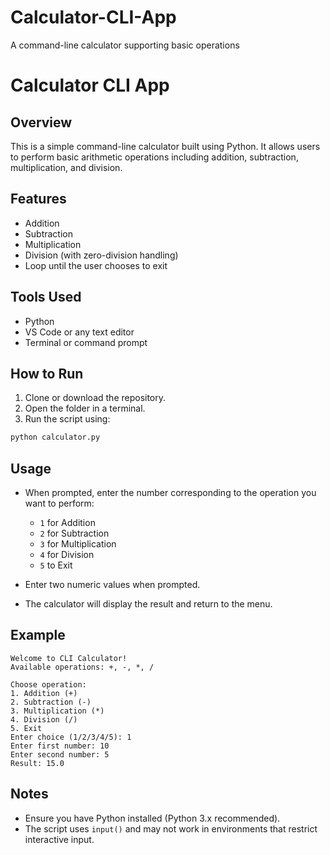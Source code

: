 # Calculator-CLI-App
 A command-line calculator supporting basic operations
 # Calculator CLI App

## Overview

This is a simple command-line calculator built using Python. It allows users to perform basic arithmetic operations including addition, subtraction, multiplication, and division.

## Features

* Addition
* Subtraction
* Multiplication
* Division (with zero-division handling)
* Loop until the user chooses to exit

## Tools Used

* Python
* VS Code or any text editor
* Terminal or command prompt

## How to Run

1. Clone or download the repository.
2. Open the folder in a terminal.
3. Run the script using:

```bash
python calculator.py
```

## Usage

* When prompted, enter the number corresponding to the operation you want to perform:

  * `1` for Addition
  * `2` for Subtraction
  * `3` for Multiplication
  * `4` for Division
  * `5` to Exit
* Enter two numeric values when prompted.
* The calculator will display the result and return to the menu.

## Example

```
Welcome to CLI Calculator!
Available operations: +, -, *, /

Choose operation:
1. Addition (+)
2. Subtraction (-)
3. Multiplication (*)
4. Division (/)
5. Exit
Enter choice (1/2/3/4/5): 1
Enter first number: 10
Enter second number: 5
Result: 15.0
```

## Notes

* Ensure you have Python installed (Python 3.x recommended).
* The script uses `input()` and may not work in environments that restrict interactive input.


